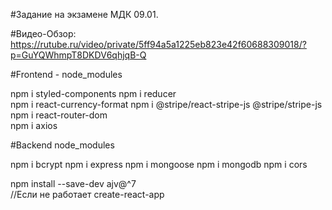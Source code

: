 #Задание на экзамене МДК 09.01.

#Видео-Обзор: https://rutube.ru/video/private/5ff94a5a1225eb823e42f60688309018/?p=GuYQWhmpT8DKDV6qhjqB-Q


#Frontend - node_modules

npm i styled-components
npm i reducer    
npm i react-currency-format
npm i @stripe/react-stripe-js @stripe/stripe-js
npm i react-router-dom       
npm i axios          

#Backend node_modules

npm i bcrypt npm i express npm i mongoose npm i mongodb npm i cors

npm install --save-dev ajv@^7   
//Если не работает create-react-app
